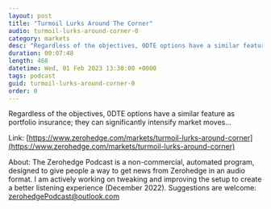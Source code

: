 ```yaml
---
layout: post
title: "Turmoil Lurks Around The Corner"
audio: turmoil-lurks-around-corner-0
category: markets
desc: "Regardless of the objectives, 0DTE options have a similar feature as portfolio insurance; they can significantly intensify market moves..."
duration: 00:07:48
length: 468
datetime: Wed, 01 Feb 2023 13:30:00 +0000
tags: podcast
guid: turmoil-lurks-around-corner-0
order: 0
---
```

Regardless of the objectives, 0DTE options have a similar feature as portfolio insurance; they can significantly intensify market moves...

Link: [https://www.zerohedge.com/markets/turmoil-lurks-around-corner](https://www.zerohedge.com/markets/turmoil-lurks-around-corner)

About: The Zerohedge Podcast is a non-commercial, automated program, designed to give people a way to get news from Zerohedge in an audio format.  I am actively working on tweaking and improving the setup to create a better listening experience (December 2022).  Suggestions are welcome: [zerohedgePodcast@outlook.com](mailto:zerohedgePodcast@outlook.com)